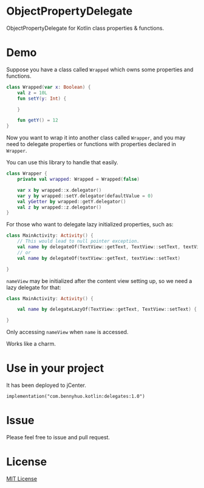 # ObjectPropertyDelegate
ObjectPropertyDelegate for Kotlin class properties &amp; functions.

# Demo

Suppose you have a class called `Wrapped` which owns some properties and functions.

```kotlin
class Wrapped(var x: Boolean) {
    val z = 10L
    fun setY(y: Int) {

    }

    fun getY() = 12
}
```

Now you want to wrap it into another class called `Wrapper`, and you may need to delegate properties or functions with properties declared in `Wrapper`.

You can use this library to handle that easily.

```kotlin
class Wrapper {
    private val wrapped: Wrapped = Wrapped(false)

    var x by wrapped::x.delegator()
    var y by wrapped::setY.delegator(defaultValue = 0)
    val yGetter by wrapped::getY.delegator()
    val z by wrapped::z.delegator()
}
```

For those who want to delegate lazy initialized properties, such as:

```kotlin
class MainActivity: Activity() {
    // This would lead to null pointer exception.
    val name by delegateOf(TextView::getText, TextView::setText, textView)
    // or
    val name by delegateOf(textView::getText, textView::setText)

}
```

`nameView` may be initialized after the content view setting up, so we need a lazy delegate for that:

 ```kotlin
 class MainActivity: Activity() {
 
     val name by delegateLazyOf(TextView::getText, TextView::setText) { textView }
 
 }
 ```

Only accessing `nameView` when `name` is accessed.

Works like a charm.

# Use in your project

It has been deployed to jCenter.

```
implementation("com.bennyhuo.kotlin:delegates:1.0")
```

# Issue

Please feel free to issue and pull request.

# License

[MIT License](LICENSE)